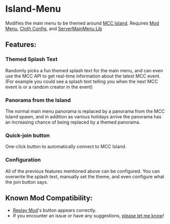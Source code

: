 # Island-Menu

Modifies the main menu to be themed around [MCC Island](https://mccisland.net/). Requires [Mod Menu](https://modrinth.com/mod/modmenu), [Cloth Config](https://modrinth.com/mod/cloth-config), and [ServerMainMenu Lib](https://github.com/MoSadie/ServerMainMenu-Lib)

## Features:

### Themed Splash Text

Randomly picks a fun themed splash text for the main menu, and can even use the MCC API to get real-time information about the latest MCC event. (For example you could see a splash text telling you when the next MCC event is or a random creator in the event)

### Panorama from the Island

The normal main menu panorama is replaced by a panorama from the MCC Island spawn, and in addition as various holidays arrive the panorama has an increasing chance of being replaced by a themed panorama.

### Quick-join button

One-click button to automatically connect to MCC Island.

### Configuration

All of the previous features mentioned above can be configured. You can overwrite the splash text, manually set the theme, and even configure what the join button says.


## Known Mod Compatibility:
- [Replay Mod](https://replaymod.com/)'s button appears correctly.
- If you encounter an issue or have any suggestions, [please let me know](https://github.com/MoSadie/Island-Menu/issues)!
